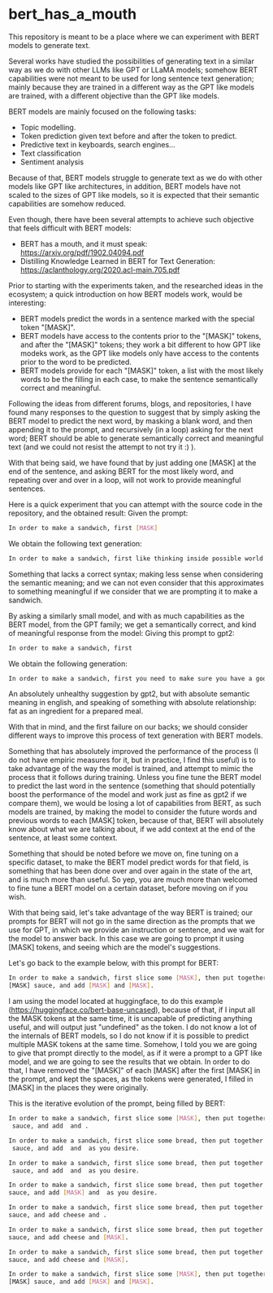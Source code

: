 # bert_has_a_mouth
This repository is meant to be a place where we can experiment with BERT models to generate text.

Several works have studied the possibilities of generating text in a similar way as we do with other
LLMs like GPT or LLaMA models; somehow BERT capabilities were not meant to be used for long sentence
text generation; mainly because they are trained in a different way as the GPT like models are trained,
with a different objective than the GPT like models.

BERT models are mainly focused on the following tasks:
- Topic modelling.
- Token prediction given text before and after the token to predict.
- Predictive text in keyboards, search engines...
- Text classification
- Sentiment analysis

Because of that, BERT models struggle to generate text as we do with other models like GPT like architectures,
in addition, BERT models have not scaled to the sizes of GPT like models, so it is expected that their semantic
capabilities are somehow reduced.

Even though, there have been several attempts to achieve such objective that feels difficult with BERT models:
- BERT has a mouth, and it must speak: https://arxiv.org/pdf/1902.04094.pdf
- Distilling Knowledge Learned in BERT for Text Generation: https://aclanthology.org/2020.acl-main.705.pdf

Prior to starting with the experiments taken, and the researched ideas in the ecosystem; a quick introduction on
how BERT models work, would be interesting:
- BERT models predict the words in a sentence marked with the special token "[MASK]".
- BERT models have access to the contents prior to the "[MASK]" tokens, and after the "[MASK]" tokens; they work a bit different to how GPT
like modeks work, as the GPT like models only have access to the contents prior to the word to be predicted.
- BERT models provide for each "[MASK]" token, a list with the most likely words to be the filling in each case, to make the sentence semantically correct and meaningful.

Following the ideas from different forums, blogs, and repositories, I have found many responses to the question
to suggest that by simply asking the BERT model to predict the next word, by masking a blank word, and then
appending it to the prompt, and recursively (in a loop) asking for the next word; BERT should be able to generate
semantically correct and meaningful text (and we could not resist the attempt to not try it :) ).

With that being said, we have found that by just adding one [MASK] at the end of the sentence, and asking BERT
for the most likely word, and repeating over and over in a loop, will not work to provide meaningful sentences.

Here is a quick experiment that you can attempt with the source code in the repository, and the obtained result:
Given the prompt:
~~~bash
In order to make a sandwich, first [MASK]
~~~

We obtain the following text generation:
~~~bash
In order to make a sandwich, first like thinking inside possible world two work once another right behind missing story me until was cool without deep formation building go on real formation shot line a step gone started lose on too back about strike ring as possible deep pit stop ii begins stopped track hit broke about so until on pulled safe once movement call formation deep port attack song we i went we told o names said was still boy dead of cancer over loose safe standing
~~~

Something that lacks a correct syntax; making less sense when considering the semantic meaning; and we can not even consider that this approximates to something meaningful
if we consider that we are prompting it to make a sandwich.

By asking a similarly small model, and with as much capabilities as the BERT model, from the GPT family; we get a semantically correct, and kind of meaningful response from the model:
Giving this prompt to gpt2:
~~~bash
In order to make a sandwich, first 
~~~

We obtain the following generation:
~~~bash
In order to make a sandwich, first you need to make sure you have a good amount of fat in your sandwich.
~~~

An absolutely unhealthy suggestion by gpt2, but with absolute semantic meaning in english, and speaking of something with absolute relationship: fat as an ingredient for a prepared meal.

With that in mind, and the first failure on our backs; we should consider different ways to improve this process of text generation with BERT models.

Something that has absolutely improved the performance of the process (I do not have empiric measures for it, but in practice, I find this useful) is to take advantage
of the way the model is trained, and attempt to mimic the process that it follows during training. Unless you fine tune the BERT model to predict the last word in the sentence
(something that should potentially boost the performance of the model and work just as fine as gpt2 if we compare them), we would be losing a lot of capabilities from BERT,
as such models are trained, by making the model to consider the future words and previous words to each [MASK] token, because of that, BERT will absolutely know about what we are
talking about, if we add context at the end of the sentence, at least some context.

Something that should be noted before we move on, fine tuning on a specific dataset, to make the BERT model predict words for that field, is something that has been done over
and over again in the state of the art, and is much more than useful. So yep, you are much more than welcomed to fine tune a BERT model on a certain dataset, before moving on if you wish.

With that being said, let's take advantage of the way BERT is trained; our prompts for BERT will not go in the same direction as the prompts that we use for GPT, in which we provide an
instruction or sentence, and we wait for the model to answer back. In this case we are going to prompt it using [MASK] tokens, and seeing which are the model's suggestions.

Let's go back to the example below, with this prompt for BERT:
~~~bash
In order to make a sandwich, first slice some [MASK], then put together [MASK], add [
[MASK] sauce, and add [MASK] and [MASK].
~~~

I am using the model located at huggingface, to do this example (https://huggingface.co/bert-base-uncased), because of that, if I input all the MASK tokens at the same time, it is uncapable
of predicting anything useful, and will output just "undefined" as the token. I do not know a lot of the internals of BERT models, so I do not know if it is possible to predict
multiple MASK tokens at the same time. Somehow, I told you we are going to give that prompt directly to the model, as if it were a prompt to a GPT like model, and we are going to see
the results that we obtain. In order to do that, I have removed the "[MASK]" of each [MASK] after the first [MASK] in the prompt, and kept the spaces, as the tokens were generated,
I filled in [MASK] in the places they were originally.

This is the iterative evolution of the prompt, being filled by BERT:
~~~bash
In order to make a sandwich, first slice some [MASK], then put together , add 
 sauce, and add  and .

In order to make a sandwich, first slice some bread, then put together [MASK], add 
 sauce, and add  and  as you desire.

In order to make a sandwich, first slice some bread, then put together it, add [MASK]
 sauce, and add  and  as you desire.

In order to make a sandwich, first slice some bread, then put together it, add tomato
sauce, and add [MASK] and  as you desire.

In order to make a sandwich, first slice some bread, then put together it, add tomato
sauce, and add cheese and .

In order to make a sandwich, first slice some bread, then put together it, add tomato
sauce, and add cheese and [MASK].

In order to make a sandwich, first slice some bread, then put together it, add tomato
sauce, and add cheese and [MASK].

In order to make a sandwich, first slice some [MASK], then put together [MASK], add [
[MASK] sauce, and add [MASK] and [MASK].
~~~
